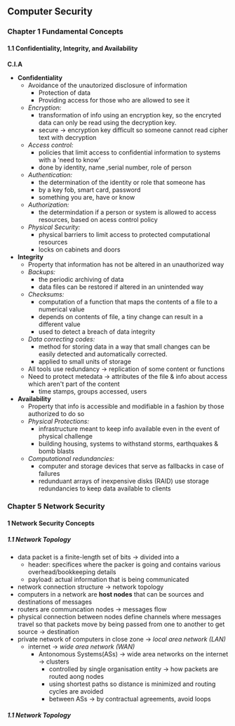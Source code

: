 ## Computer Security

<h3>Chapter 1 Fundamental Concepts</h3>
<h4>1.1 Confidentiality, Integrity, and Availability </h4>

**C.I.A**
 -  **Confidentiality**
     - Avoidance of the unautorized disclosure of information 
        - Protection of data 
        - Providing access for those who are allowed to see it
      - *Encryption:*
        - transformation of info using an encryption key, so the encryted data can only be read using the decryption key.
        - secure -> encryption key difficult so someone cannot read cipher text with decryption
      - *Access control:*
        - policies that limit access to confidential information to systems with a 'need to know'
        - done by identity, name ,serial number, role of person 
      - *Authentication:*
        - the determination of the identity or role that someone has
        - by a key fob, smart card, password 
        - something you are, have or know 
      - *Authorization:*
        - the determindation if a person or system is allowed to access resources, based on acess control policy
      - *Physical Security:*
        - physical barriers to limit access to protected computational resources
        - locks on cabinets and doors
 -  **Integrity**
    - Property that information has not be altered in an unauthorized way
    - *Backups:*
      - the periodic archiving of data 
      - data files can be restored if altered in an unintended way
    - *Checksums:*
      - computation of a function that maps the contents of a file to a numerical value
      - depends on contents of file, a tiny change can result in a different value
      - used to detect a breach of data integrity
     - *Data correcting codes:*
        - method for storing data in a way that small changes can be easily detected and automatically corrected.
        - applied to small units of storage 
     - All tools use redundancy -> replication of some content or functions 
     - Need to protect metedata -> attributes of the file & info about access which aren't part of the content
       - time stamps, groups accessed, users
 -  **Availability**
    - Property that info is accessible and modifiable in a fashion by those authorized to do so
    - *Physical Protections:*
      - infrastructure meant to keep info available even in the event of physical challenge
      - building housing, systems to withstand storms, earthquakes & bomb blasts
    - *Computational redundancies:*
      - computer and storage devices that serve as fallbacks in case of failures 
      - redunduant arrays of inexpensive disks (RAID) use storage redundancies to keep data available to clients
    
      
<h3>Chapter 5  Network Security</h3>
<h4>1 Network Security Concepts</h4>
<h5>1.1 Network Topology </h5>

 - data packet is a finite-length set of bits -> divided into a 
   - header: specifices where the packer is going and contains various overhead/bookkeeping details
   - payload: actual information that is being communicated
- network connection structure  -> network topology
- computers in a network are **host nodes** that can be sources and destinations of messages
- routers are communcation nodes -> messages flow 
- physical connection between nodes define channels where messages travel so that packets move by being passed from one to another to get source -> destination
- private network of computers in close zone ->  *local area network (LAN)* 
  - internet -> *wide area network (WAN)* 
    - Antonomous Systems(ASs) -> wide area networks on the internet -> clusters
      - controlled by single organisation entity -> how packets are routed aong nodes
      - using shortest paths so distance is minimized and routing cycles are avoided
      - between ASs -> by contractual agreements, avoid loops 
      
<h5>1.1 Network Topology </h5>
